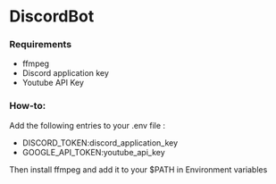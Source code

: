 # DiscordBot
<h3> Requirements </h3>
<ul>
  <li> ffmpeg </li>
  <li> Discord application key </li>
  <li> Youtube API Key </li>
</ul>

<h3> How-to: </h3>
<p> Add the following entries to your .env file : </p>
<ul>
  <li> DISCORD_TOKEN:discord_application_key </li>
  <li> GOOGLE_API_TOKEN:youtube_api_key </li>
</ul>
<p> Then install ffmpeg and add it to your $PATH in Environment variables </p>
